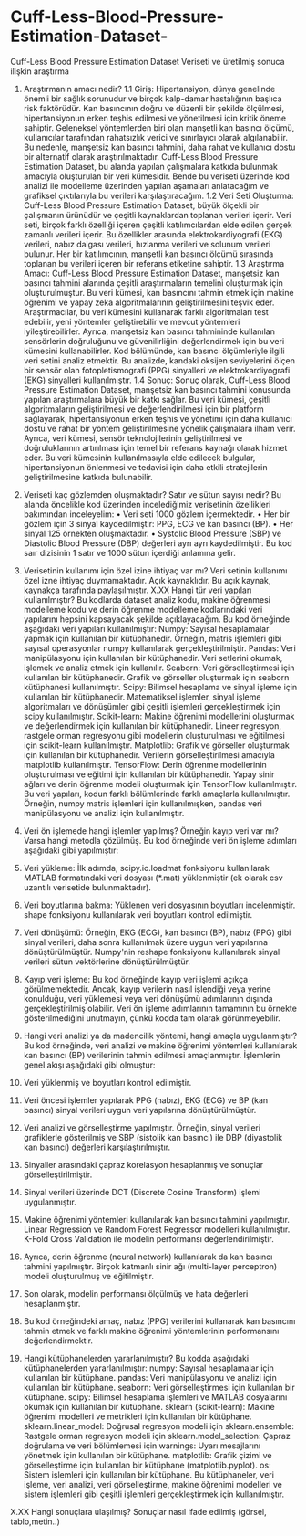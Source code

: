 # Cuff-Less-Blood-Pressure-Estimation-Dataset-
Cuff-Less Blood Pressure Estimation Dataset 
Veriseti ve üretilmiş sonuca ilişkin araştırma
1. Araştırmanın amacı nedir?
1.1 Giriş:
Hipertansiyon, dünya genelinde önemli bir sağlık sorunudur ve birçok kalp-damar hastalığının başlıca risk faktörüdür. Kan basıncının doğru ve düzenli bir şekilde ölçülmesi, hipertansiyonun erken teşhis edilmesi ve yönetilmesi için kritik öneme sahiptir. Geleneksel yöntemlerden biri olan manşetli kan basıncı ölçümü, kullanıcılar tarafından rahatsızlık verici ve sınırlayıcı olarak algılanabilir. Bu nedenle, manşetsiz kan basıncı tahmini, daha rahat ve kullanıcı dostu bir alternatif olarak araştırılmaktadır. Cuff-Less Blood Pressure Estimation Dataset, bu alanda yapılan çalışmalara katkıda bulunmak amacıyla oluşturulan bir veri kümesidir. Bende bu veriseti üzerinde kod analizi ile modelleme üzerinden yapılan aşamaları anlatacağım ve grafiksel çıktılarıyla bu verileri karşılaştıracağım.
1.2 Veri Seti Oluşturma:
Cuff-Less Blood Pressure Estimation Dataset, büyük ölçekli bir çalışmanın ürünüdür ve çeşitli kaynaklardan toplanan verileri içerir. Veri seti, birçok farklı özelliği içeren çeşitli katılımcılardan elde edilen gerçek zamanlı verileri içerir. Bu özellikler arasında elektrokardiyografi (EKG) verileri, nabız dalgası verileri, hızlanma verileri ve solunum verileri bulunur. Her bir katılımcının, manşetli kan basıncı ölçümü sırasında toplanan bu verileri içeren bir referans etiketine sahiptir.
1.3 Araştırma Amacı:
Cuff-Less Blood Pressure Estimation Dataset, manşetsiz kan basıncı tahmini alanında çeşitli araştırmaların temelini oluşturmak için oluşturulmuştur. Bu veri kümesi, kan basıncını tahmin etmek için makine öğrenimi ve yapay zeka algoritmalarının geliştirilmesini teşvik eder. Araştırmacılar, bu veri kümesini kullanarak farklı algoritmaları test edebilir, yeni yöntemler geliştirebilir ve mevcut yöntemleri iyileştirebilirler. Ayrıca, manşetsiz kan basıncı tahmininde kullanılan sensörlerin doğruluğunu ve güvenilirliğini değerlendirmek için bu veri kümesini kullanabilirler.
Kod bölümünde, kan basıncı ölçümleriyle ilgili veri setini analiz etmektir. Bu analizde, kandaki oksijen seviyelerini ölçen bir sensör olan fotopletismografi (PPG) sinyalleri ve elektrokardiyografi (EKG) sinyalleri kullanılmıştır.
1.4 Sonuç:
Sonuç olarak, Cuff-Less Blood Pressure Estimation Dataset, manşetsiz kan basıncı tahmini konusunda yapılan araştırmalara büyük bir katkı sağlar. Bu veri kümesi, çeşitli algoritmaların geliştirilmesi ve değerlendirilmesi için bir platform sağlayarak, hipertansiyonun erken teşhis ve yönetimi için daha kullanıcı dostu ve rahat bir yöntem geliştirilmesine yönelik çalışmalara ilham verir. Ayrıca, veri kümesi, sensör teknolojilerinin geliştirilmesi ve doğruluklarının artırılması için temel bir referans kaynağı olarak hizmet eder. Bu veri kümesinin kullanılmasıyla elde edilecek bulgular, hipertansiyonun önlenmesi ve tedavisi için daha etkili stratejilerin geliştirilmesine katkıda bulunabilir.
2. Veriseti kaç gözlemden oluşmaktadır? Satır ve sütun sayısı nedir?
Bu alanda öncelikle kod üzerinden incelediğimiz verisetinin özellikleri bakımından inceleyelim:
•	Veri seti 1000 gözlem içermektedir. 
•	Her bir gözlem için 3 sinyal kaydedilmiştir: PPG, ECG ve kan basıncı (BP). 
•	Her sinyal 125 örnekten oluşmaktadır. 
•	Systolic Blood Pressure (SBP) ve Diastolic Blood Pressure (DBP) değerleri ayrı ayrı kaydedilmiştir.
Bu kod saır dizisinin 1 satır ve 1000 sütun içerdiği anlamına gelir.
3. Verisetinin kullanımı için özel izine ihtiyaç var mı?
Veri setinin kullanımı özel izne ihtiyaç duymamaktadır. Açık kaynaklıdır. Bu açık kaynak, kaynakça tarafında paylaşılmıştır.
X.XX Hangi tür veri yapıları kullanılmıştır?
Bu kodlarda dataset analiz kodu, makine öğrenmesi modelleme kodu ve derin öğrenme modelleme kodlarındaki veri yapılarını hepsini kapsayacak şekilde açıklayacağım.
Bu kod örneğinde aşağıdaki veri yapıları kullanılmıştır:
Numpy: Sayısal hesaplamalar yapmak için kullanılan bir kütüphanedir. Örneğin, matris işlemleri gibi sayısal operasyonlar numpy kullanılarak gerçekleştirilmiştir.
Pandas: Veri manipülasyonu için kullanılan bir kütüphanedir. Veri setlerini okumak, işlemek ve analiz etmek için kullanılır.
Seaborn: Veri görselleştirmesi için kullanılan bir kütüphanedir. Grafik ve görseller oluşturmak için seaborn kütüphanesi kullanılmıştır.
Scipy: Bilimsel hesaplama ve sinyal işleme için kullanılan bir kütüphanedir. Matematiksel işlemler, sinyal işleme algoritmaları ve dönüşümler gibi çeşitli işlemleri gerçekleştirmek için scipy kullanılmıştır.
Scikit-learn: Makine öğrenimi modellerini oluşturmak ve değerlendirmek için kullanılan bir kütüphanedir. Lineer regresyon, rastgele orman regresyonu gibi modellerin oluşturulması ve eğitilmesi için scikit-learn kullanılmıştır.
Matplotlib: Grafik ve görseller oluşturmak için kullanılan bir kütüphanedir. Verilerin görselleştirilmesi amacıyla matplotlib kullanılmıştır.
TensorFlow: Derin öğrenme modellerinin oluşturulması ve eğitimi için kullanılan bir kütüphanedir. Yapay sinir ağları ve derin öğrenme modeli oluşturmak için TensorFlow kullanılmıştır.
Bu veri yapıları, kodun farklı bölümlerinde farklı amaçlarla kullanılmıştır. Örneğin, numpy matris işlemleri için kullanılmışken, pandas veri manipülasyonu ve analizi için kullanılmıştır.

4. Veri ön işlemede hangi işlemler yapılmış?
Örneğin kayıp veri var mı? Varsa hangi metodla çözülmüş.
Bu kod örneğinde veri ön işleme adımları aşağıdaki gibi yapılmıştır:
1.	Veri yükleme: İlk adımda, scipy.io.loadmat fonksiyonu kullanılarak MATLAB formatındaki veri dosyası (*.mat) yüklenmiştir (ek olarak csv uzantılı verisetide bulunmaktadır).
2.	Veri boyutlarına bakma: Yüklenen veri dosyasının boyutları incelenmiştir. shape fonksiyonu kullanılarak veri boyutları kontrol edilmiştir.
3.	Veri dönüşümü: Örneğin, EKG (ECG), kan basıncı (BP), nabız (PPG) gibi sinyal verileri, daha sonra kullanılmak üzere uygun veri yapılarına dönüştürülmüştür. Numpy'nin reshape fonksiyonu kullanılarak sinyal verileri sütun vektörlerine dönüştürülmüştür.
4.	Kayıp veri işleme: Bu kod örneğinde kayıp veri işlemi açıkça görülmemektedir. Ancak, kayıp verilerin nasıl işlendiği veya yerine konulduğu, veri yüklemesi veya veri dönüşümü adımlarının dışında gerçekleştirilmiş olabilir. Veri ön işleme adımlarının tamamının bu örnekte gösterilmediğini unutmayın, çünkü kodda tam olarak görünmeyebilir.
5. Hangi veri analizi ya da madencilik yöntemi, hangi amaçla uygulanmıştır?
Bu kod örneğinde, veri analizi ve makine öğrenimi yöntemleri kullanılarak kan basıncı (BP) verilerinin tahmin edilmesi amaçlanmıştır. İşlemlerin genel akışı aşağıdaki gibi olmuştur:
1.	Veri yüklenmiş ve boyutları kontrol edilmiştir.
2.	Veri öncesi işlemler yapılarak PPG (nabız), EKG (ECG) ve BP (kan basıncı) sinyal verileri uygun veri yapılarına dönüştürülmüştür.
3.	Veri analizi ve görselleştirme yapılmıştır. Örneğin, sinyal verileri grafiklerle gösterilmiş ve SBP (sistolik kan basıncı) ile DBP (diyastolik kan basıncı) değerleri karşılaştırılmıştır.
4.	Sinyaller arasındaki çapraz korelasyon hesaplanmış ve sonuçlar görselleştirilmiştir.
5.	Sinyal verileri üzerinde DCT (Discrete Cosine Transform) işlemi uygulanmıştır.
6.	Makine öğrenimi yöntemleri kullanılarak kan basıncı tahmini yapılmıştır. Linear Regression ve Random Forest Regressor modelleri kullanılmıştır. K-Fold Cross Validation ile modelin performansı değerlendirilmiştir.
7.	Ayrıca, derin öğrenme (neural network) kullanılarak da kan basıncı tahmini yapılmıştır. Birçok katmanlı sinir ağı (multi-layer perceptron) modeli oluşturulmuş ve eğitilmiştir.
8.	Son olarak, modelin performansı ölçülmüş ve hata değerleri hesaplanmıştır.
9.	Bu kod örneğindeki amaç, nabız (PPG) verilerini kullanarak kan basıncını tahmin etmek ve farklı makine öğrenimi yöntemlerinin performansını değerlendirmektir.
6. Hangi kütüphanelerden yararlanılmıştır?
Bu kodda aşağıdaki kütüphanelerden yararlanılmıştır:
numpy: Sayısal hesaplamalar için kullanılan bir kütüphane.
pandas: Veri manipülasyonu ve analizi için kullanılan bir kütüphane.
seaborn: Veri görselleştirmesi için kullanılan bir kütüphane.
scipy: Bilimsel hesaplama işlemleri ve MATLAB dosyalarını okumak için kullanılan bir kütüphane.
sklearn (scikit-learn): Makine öğrenimi modelleri ve metrikleri için kullanılan bir kütüphane.
sklearn.linear_model: Doğrusal regresyon modeli için 
sklearn.ensemble: Rastgele orman regresyon modeli için 
sklearn.model_selection: Çapraz doğrulama ve veri bölümlemesi için 
warnings: Uyarı mesajlarını yönetmek için kullanılan bir kütüphane.
matplotlib: Grafik çizimi ve görselleştirme için kullanılan bir kütüphane (matplotlib.pyplot).
os: Sistem işlemleri için kullanılan bir kütüphane.
Bu kütüphaneler, veri işleme, veri analizi, veri görselleştirme, makine öğrenimi modelleri ve sistem işlemleri gibi çeşitli işlemleri gerçekleştirmek için kullanılmıştır.





X.XX Hangi sonuçlara ulaşılmış? Sonuçlar nasıl ifade edilmiş (görsel, tablo,metin..)

 


 















